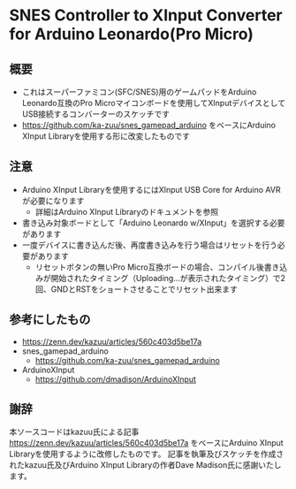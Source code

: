 # SNES Controller to XInput Converter for Arduino Leonardo(Pro Micro)

## 概要
- これはスーパーファミコン(SFC/SNES)用のゲームパッドをArduino Leonardo互換のPro Microマイコンボードを使用してXInputデバイスとしてUSB接続するコンバーターのスケッチです
- https://github.com/ka-zuu/snes_gamepad_arduino をベースにArduino XInput Libraryを使用する形に改変したものです

## 注意
- Arduino XInput Libraryを使用するにはXInput USB Core for Arduino AVRが必要になります
  - 詳細はArduino XInput Libraryのドキュメントを参照
- 書き込み対象ボードとして「Arduino Leonardo w/XInput」を選択する必要があります
- 一度デバイスに書き込んだ後、再度書き込みを行う場合はリセットを行う必要があります
  - リセットボタンの無いPro Micro互換ボードの場合、コンパイル後書き込みが開始されたタイミング（Uploading…が表示されたタイミング）で2回、GNDとRSTをショートさせることでリセット出来ます

## 参考にしたもの
- https://zenn.dev/kazuu/articles/560c403d5be17a
- snes_gamepad_arduino
  - https://github.com/ka-zuu/snes_gamepad_arduino
- ArduinoXInput
  - https://github.com/dmadison/ArduinoXInput

## 謝辞
本ソースコードはkazuu氏による記事 https://zenn.dev/kazuu/articles/560c403d5be17a をベースにArduino XInput Libraryを使用するように改修したものです。
記事を執筆及びスケッチを作成されたkazuu氏及びArduino XInput Libraryの作者Dave Madison氏に感謝いたします。
